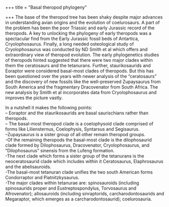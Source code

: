 +++
title = "Basal theropod phylogeny"

+++
The base of the theropod tree has been shaky despite major advances in
understanding avian origins and the evolution of coelurosaurs. A part of
the problem has been the poor Triassic and early Jurassic record of the
theropods. A key to unlocking the phylogeny of early theropods was a
spectacular find from the Early Jurassic fossil beds of Antartica,
Cryolophosaurus. Finally, a long needed osteological study of
Cryolophosaurus was conducted by ND Smith et al which offers and
extraordinary view of theropod evolution. The early phylogenetics
studies of theropods hinted suggested that there were two major clades
within them the ceratosaurs and the tetanurans. Further, staurikosaurids
and Eoraptor were considered basal-most clades of theropods. But this
has been questioned over the years with newer analysis of the
“ceratosaurs” and the discovery of new fossils like the well-preserved
Zupaysaurus from South America and the fragmentary Dracovenator from
South Africa. The new analysis by Smith et al incorporates data from
Cryolophosaurus and improves the picture vastly.

In a nutshell it makes the following points:  
– Eoraptor and the staurikosaurids are basal saurischians rather than
theropods.  
– The basal-most theropod clade is a coelophysoid clade comprised of
forms like Liliensternus, Coelophysis, Syntarsus and Segisaurus.  
–Zupaysaurus is a sister group of all other remain theropod groups.  
\-Of the remaining theropods the basal-most clade is the dilophosaurid
clade formed by Dilophosaurus, Dracovenator, Cryolophosaurus, and
“Dilophosaurus” sinensis from the Lufeng formation.  
\-The next clade which forms a sister group of the tetanurans is the
neoceratosaurid clade which includes within it Ceratosaurus,
Elaphrosaurus and the abelisauroids.  
\-The basal-most tetanuran clade unifies the two south American forms
Condorraptor and Piatnitzkysaurus.  
\-The major clades within tetanurae are: spinosauroids (including
spinosaurids proper and Eustreptospondylus, Torvosaurus and
Afrovenator); allosauroids (including sinraptorids, carcharodontosaurids
and Megaraptor, which emerges as a carcharodontosaurid); coelurosauria.
